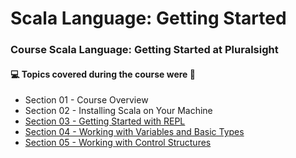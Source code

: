 # Scala Language: Getting Started
### Course Scala Language: Getting Started at Pluralsight
#### :computer: Topics covered during the course were :rocket:
- Section 01 - Course Overview
- Section 02 - Installing Scala on Your Machine
- [Section 03 - Getting Started with REPL](https://github.com/romulovieira777/Scala_Language_Getting_Started/tree/main/Section%2003%20-%20Getting%20Started%20with%20REPL)
- [Section 04 - Working with Variables and Basic Types](https://github.com/romulovieira777/Scala_Language_Getting_Started/tree/main/Section%2004%20-%20Working%20with%20Variables%20and%20Basic%20Types)
- [Section 05 - Working with Control Structures](https://github.com/romulovieira777/Scala_Language_Getting_Started/tree/main/Section%2005%20-%20Working%20with%20Control%20Structures/Scala%20Language%20-%20Getting%20Started)
